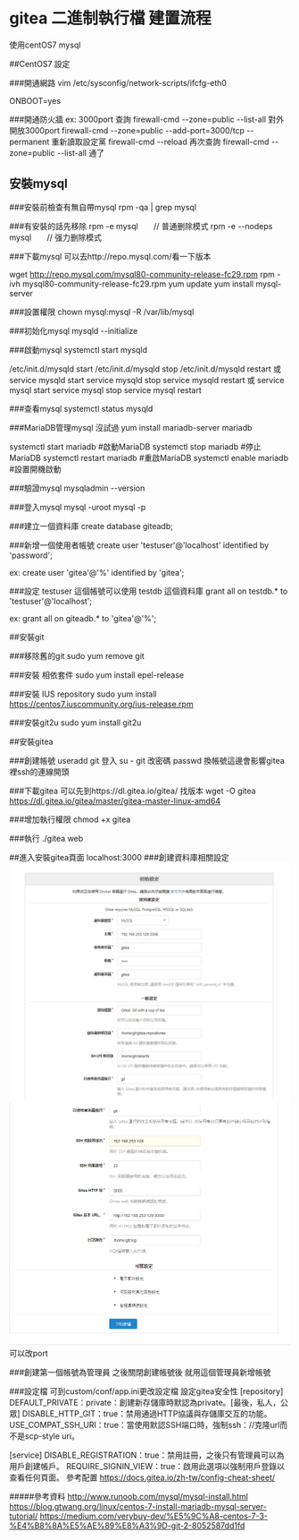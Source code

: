 # gitea 二進制執行檔 建置流程

使用centOS7 mysql

##CentOS7 設定

###開通網路
vim /etc/sysconfig/network-scripts/ifcfg-eth0

ONBOOT=yes

###開通防火牆 ex: 3000port
查詢
firewall-cmd --zone=public --list-all
對外開放3000port
firewall-cmd --zone=public --add-port=3000/tcp --permanent
重新讀取設定黨
firewall-cmd --reload
再次查詢
firewall-cmd --zone=public --list-all
通了


## 安裝mysql 

###安裝前檢查有無自帶mysql
rpm -qa | grep mysql

###有安裝的話先移除
rpm -e mysql　　// 普通删除模式
rpm -e --nodeps mysql　　// 强力删除模式

###下載mysql
可以去http://repo.mysql.com/看一下版本

wget http://repo.mysql.com/mysql80-community-release-fc29.rpm
rpm -ivh mysql80-community-release-fc29.rpm
yum update
yum install mysql-server

###設置權限
chown mysql:mysql -R /var/lib/mysql

###初始化mysql
mysqld --initialize

###啟動mysql
systemctl start mysqld

/etc/init.d/mysqld start 
/etc/init.d/mysqld stop 
/etc/init.d/mysqld restart 
或 
service mysqld start 
service mysqld stop 
service mysqld restart 
或 
service mysql start 
service mysql stop 
service mysql restart

###查看mysql
systemctl status mysqld

###MariaDB管理mysql 沒試過
yum install mariadb-server mariadb 

systemctl start mariadb  #啟動MariaDB
systemctl stop mariadb  #停止MariaDB
systemctl restart mariadb  #重啟MariaDB
systemctl enable mariadb  #設置開機啟動

###驗證mysql
mysqladmin --version

###登入mysql
mysql -uroot mysql -p

###建立一個資料庫
create database giteadb;

###新增一個使用者帳號
create user 'testuser'@'localhost' identified by 'password';

ex:
create user 'gitea'@'%' identified by 'gitea';

###設定 testuser 這個帳號可以使用 testdb 這個資料庫
grant all on testdb.* to 'testuser'@'localhost';

ex:
grant all on giteadb.* to 'gitea'@'%';


##安裝git 

###移除舊的git
sudo yum remove git

###安裝 相依套件
sudo yum install epel-release

###安裝 IUS repository
sudo yum install https://centos7.iuscommunity.org/ius-release.rpm

###安裝git2u
sudo yum install git2u


##安裝gitea

###創建帳號
useradd git
登入
su - git
改密碼
passwd
換帳號這邊會影響gitea裡ssh的連線開頭

###下載gitea
可以先到https://dl.gitea.io/gitea/ 找版本
wget -O gitea https://dl.gitea.io/gitea/master/gitea-master-linux-amd64

###增加執行權限
chmod +x gitea

###執行
./gitea web

##進入安裝gitea頁面
localhost:3000
###創建資料庫相關設定
![windows icon](gitea-install-01.jpg)
![windows icon](gitea-install-02.jpg)
可以改port

###創建第一個帳號為管理員
之後關閉創建帳號後 就用這個管理員新增帳號

###設定檔
可到custom/conf/app.ini更改設定檔
設定gitea安全性
[repository]
DEFAULT_PRIVATE：private：創建新存儲庫時默認為private。[最後，私人，公眾]
DISABLE_HTTP_GIT：true：禁用通過HTTP協議與存儲庫交互的功能。
USE_COMPAT_SSH_URI：true：當使用默認SSH端口時，強制ssh：//克隆url而不是scp-style uri。

[service]
DISABLE_REGISTRATION：true：禁用註冊，之後只有管理員可以為用戶創建帳戶。
REQUIRE_SIGNIN_VIEW：true：啟用此選項以強制用戶登錄以查看任何頁面。
參考配置
https://docs.gitea.io/zh-tw/config-cheat-sheet/


#####參考資料
http://www.runoob.com/mysql/mysql-install.html
https://blog.gtwang.org/linux/centos-7-install-mariadb-mysql-server-tutorial/
https://medium.com/verybuy-dev/%E5%9C%A8-centos-7-3-%E4%B8%8A%E5%AE%89%E8%A3%9D-git-2-8052587dd1fd
